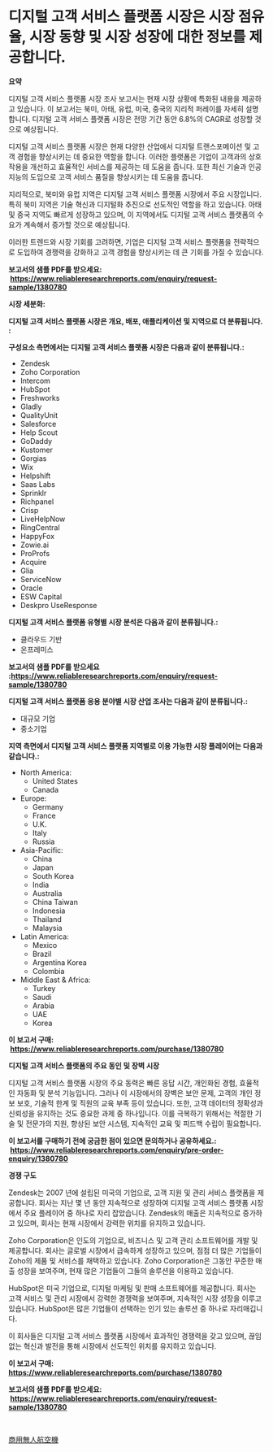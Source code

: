 <p><h1>디지털 고객 서비스 플랫폼 시장은 시장 점유율, 시장 동향 및 시장 성장에 대한 정보를 제공합니다.</h1></p><p><strong>요약</strong></p>
<p><p>디지털 고객 서비스 플랫폼 시장 조사 보고서는 현재 시장 상황에 특화된 내용을 제공하고 있습니다. 이 보고서는 북미, 아태, 유럽, 미국, 중국의 지리적 퍼레이를 자세히 설명합니다. 디지털 고객 서비스 플랫폼 시장은 전망 기간 동안 6.8%의 CAGR로 성장할 것으로 예상됩니다.</p><p>디지털 고객 서비스 플랫폼 시장은 현재 다양한 산업에서 디지털 트랜스포메이션 및 고객 경험을 향상시키는 데 중요한 역할을 합니다. 이러한 플랫폼은 기업이 고객과의 상호작용을 개선하고 효율적인 서비스를 제공하는 데 도움을 줍니다. 또한 최신 기술과 인공 지능의 도입으로 고객 서비스 품질을 향상시키는 데 도움을 줍니다.</p><p>지리적으로, 북미와 유럽 지역은 디지털 고객 서비스 플랫폼 시장에서 주요 시장입니다. 특히 북미 지역은 기술 혁신과 디지털화 추진으로 선도적인 역할을 하고 있습니다. 아태 및 중국 지역도 빠르게 성장하고 있으며, 이 지역에서도 디지털 고객 서비스 플랫폼의 수요가 계속해서 증가할 것으로 예상됩니다.</p><p>이러한 트렌드와 시장 기회를 고려하면, 기업은 디지털 고객 서비스 플랫폼을 전략적으로 도입하여 경쟁력을 강화하고 고객 경험을 향상시키는 데 큰 기회를 가질 수 있습니다.</p></p>
<p><strong>보고서의 샘플 PDF를 받으세요: &nbsp;<a href="https://www.reliableresearchreports.com/enquiry/request-sample/1380780">https://www.reliableresearchreports.com/enquiry/request-sample/1380780</a></strong></p>
<p><strong>시장 세분화:</strong></p>
<p><strong> 디지털 고객 서비스 플랫폼 시장은 개요, 배포, 애플리케이션 및 지역으로 더 분류됩니다. :</strong></p>
<p><strong>구성요소 측면에서는 디지털 고객 서비스 플랫폼 시장은 다음과 같이 분류됩니다.:</strong></p>
<p><ul><li>Zendesk</li><li>Zoho Corporation</li><li>Intercom</li><li>HubSpot</li><li>Freshworks</li><li>Gladly</li><li>QualityUnit</li><li>Salesforce</li><li>Help Scout</li><li>GoDaddy</li><li>Kustomer</li><li>Gorgias</li><li>Wix</li><li>Helpshift</li><li>Saas Labs</li><li>Sprinklr</li><li>Richpanel</li><li>Crisp</li><li>LiveHelpNow</li><li>RingCentral</li><li>HappyFox</li><li>Zowie.ai</li><li>ProProfs</li><li>Acquire</li><li>Glia</li><li>ServiceNow</li><li>Oracle</li><li>ESW Capital</li><li>Deskpro
    UseResponse</li></ul></p>
<p><strong> 디지털 고객 서비스 플랫폼 유형별 시장 분석은 다음과 같이 분류됩니다.:</strong></p>
<p><ul><li>클라우드 기반</li><li>온프레미스</li></ul></p>
<p><strong>보고서의 샘플 PDF를 받으세요 :<a href="https://www.reliableresearchreports.com/enquiry/request-sample/1380780">https://www.reliableresearchreports.com/enquiry/request-sample/1380780</a></strong></p>
<p><strong> 디지털 고객 서비스 플랫폼 응용 분야별 시장 산업 조사는 다음과 같이 분류됩니다.:</strong></p>
<p><ul><li>대규모 기업</li><li>중소기업</li></ul></p>
<p><strong>지역 측면에서 디지털 고객 서비스 플랫폼 지역별로 이용 가능한 시장 플레이어는 다음과 같습니다.:</strong></p>
<p><ul>
    <li>
        North America:
        <ul>
            <li>United States</li>
            <li>Canada</li>
        </ul>
    </li>
    <li>
        Europe:
        <ul>
            <li>Germany</li>
            <li>France</li>
            <li>U.K.</li>
            <li>Italy</li>
            <li>Russia</li>
        </ul>
    </li>
    <li>
        Asia-Pacific:
        <ul>
            <li>China</li>
            <li>Japan</li>
            <li>South Korea</li>
            <li>India</li>
            <li>Australia</li>
            <li>China Taiwan</li>
            <li>Indonesia</li>
            <li>Thailand</li>
            <li>Malaysia</li>
        </ul>
    </li>
    <li>
        Latin America:
        <ul>
            <li>Mexico</li>
            <li>Brazil</li>
            <li>Argentina Korea</li>
            <li>Colombia</li>
        </ul>
    </li>
    <li>
        Middle East & Africa:
        <ul>
            <li>Turkey</li>
            <li>Saudi</li>
            <li>Arabia</li>
            <li>UAE</li>
            <li>Korea</li>
        </ul>
    </li>
    </ul></p>
<p><strong>이 보고서 구매: &nbsp;<a href="https://www.reliableresearchreports.com/purchase/1380780">https://www.reliableresearchreports.com/purchase/1380780</a></strong></p>
<p><strong>디지털 고객 서비스 플랫폼의 주요 동인 및 장벽 시장</strong></p>
<p><p>디지털 고객 서비스 플랫폼 시장의 주요 동력은 빠른 응답 시간, 개인화된 경험, 효율적인 자동화 및 분석 기능입니다. 그러나 이 시장에서의 장벽은 보안 문제, 고객의 개인 정보 보호, 기술적 한계 및 직원의 교육 부족 등이 있습니다. 또한, 고객 데이터의 정확성과 신뢰성을 유지하는 것도 중요한 과제 중 하나입니다. 이를 극복하기 위해서는 적절한 기술 및 전문가의 지원, 향상된 보안 시스템, 지속적인 교육 및 피드백 수립이 필요합니다.</p></p>
<p><strong>이 보고서를 구매하기 전에 궁금한 점이 있으면 문의하거나 공유하세요.: &nbsp;<a href="https://www.reliableresearchreports.com/enquiry/pre-order-enquiry/1380780">https://www.reliableresearchreports.com/enquiry/pre-order-enquiry/1380780</a></strong></p>
<p><strong>경쟁 구도</strong></p>
<p><p>Zendesk는 2007 년에 설립된 미국의 기업으로, 고객 지원 및 관리 서비스 플랫폼을 제공합니다. 회사는 지난 몇 년 동안 지속적으로 성장하여 디지털 고객 서비스 플랫폼 시장에서 주요 플레이어 중 하나로 자리 잡았습니다. Zendesk의 매출은 지속적으로 증가하고 있으며, 회사는 현재 시장에서 강력한 위치를 유지하고 있습니다.</p><p>Zoho Corporation은 인도의 기업으로, 비즈니스 및 고객 관리 소프트웨어를 개발 및 제공합니다. 회사는 글로벌 시장에서 급속하게 성장하고 있으며, 점점 더 많은 기업들이 Zoho의 제품 및 서비스를 채택하고 있습니다. Zoho Corporation은 그동안 꾸준한 매출 성장을 보여주며, 현재 많은 기업들이 그들의 솔루션을 이용하고 있습니다.</p><p>HubSpot은 미국 기업으로, 디지털 마케팅 및 판매 소프트웨어를 제공합니다. 회사는 고객 서비스 및 관리 시장에서 강력한 경쟁력을 보여주며, 지속적인 시장 성장을 이루고 있습니다. HubSpot은 많은 기업들이 선택하는 인기 있는 솔루션 중 하나로 자리매깁니다.</p><p>이 회사들은 디지털 고객 서비스 플랫폼 시장에서 효과적인 경쟁력을 갖고 있으며, 끊임없는 혁신과 발전을 통해 시장에서 선도적인 위치를 유지하고 있습니다.</p></p>
<p><strong>이 보고서 구매: &nbsp; <a href="https://www.reliableresearchreports.com/purchase/1380780">https://www.reliableresearchreports.com/purchase/1380780</a></strong></p>
<p><strong>보고서의 샘플 PDF를 받으세요: &nbsp;<a href="https://www.reliableresearchreports.com/enquiry/request-sample/1380780">https://www.reliableresearchreports.com/enquiry/request-sample/1380780</a></strong><strong></strong></p>
<p>&nbsp;</p>
<p><p><a href="https://github.com/Sophiaard2003/Market-Research-Report-List-1/blob/main/179473912931.md">商用無人航空機</a></p></p>